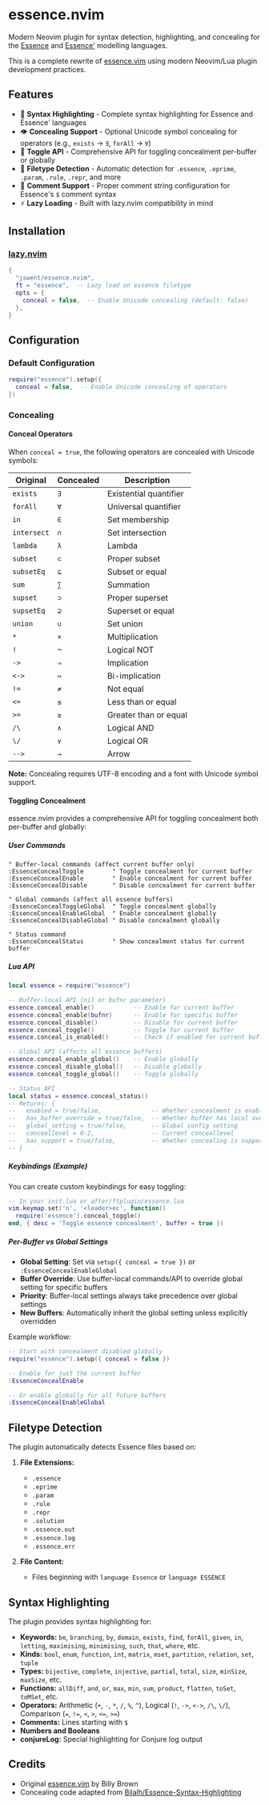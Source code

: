 # essence.nvim

Modern Neovim plugin for syntax detection, highlighting, and concealing for the [Essence](https://conjure.readthedocs.io/en/latest/essence.html) and [Essence'](http://savilerow.cs.st-andrews.ac.uk/index.html) modelling languages.

This is a complete rewrite of [essence.vim](https://github.com/Druid-of-Luhn/essence.vim) using modern Neovim/Lua plugin development practices.

## Features

- 🎨 **Syntax Highlighting** - Complete syntax highlighting for Essence and Essence' languages
- 👁️ **Concealing Support** - Optional Unicode symbol concealing for operators (e.g., `exists` → `∃`, `forAll` → `∀`)
- 🔄 **Toggle API** - Comprehensive API for toggling concealment per-buffer or globally
- 📝 **Filetype Detection** - Automatic detection for `.essence`, `.eprime`, `.param`, `.rule`, `.repr`, and more
- 💬 **Comment Support** - Proper comment string configuration for Essence's `$` comment syntax
- ⚡ **Lazy Loading** - Built with lazy.nvim compatibility in mind

## Installation

### [lazy.nvim](https://github.com/folke/lazy.nvim)

```lua
{
  "jswent/essence.nvim",
  ft = "essence",  -- Lazy load on essence filetype
  opts = {
    conceal = false,  -- Enable Unicode concealing (default: false)
  },
}
```

## Configuration

### Default Configuration

```lua
require("essence").setup({
  conceal = false,  -- Enable Unicode concealing of operators
})
```

### Concealing

#### Conceal Operators

When `conceal = true`, the following operators are concealed with Unicode symbols:

| Original    | Concealed | Description            |
| ----------- | --------- | ---------------------- |
| `exists`    | `∃`       | Existential quantifier |
| `forAll`    | `∀`       | Universal quantifier   |
| `in`        | `∈`       | Set membership         |
| `intersect` | `∩`       | Set intersection       |
| `lambda`    | `λ`       | Lambda                 |
| `subset`    | `⊂`       | Proper subset          |
| `subsetEq`  | `⊆`       | Subset or equal        |
| `sum`       | `∑`       | Summation              |
| `supset`    | `⊃`       | Proper superset        |
| `supsetEq`  | `⊇`       | Superset or equal      |
| `union`     | `∪`       | Set union              |
| `*`         | `×`       | Multiplication         |
| `!`         | `¬`       | Logical NOT            |
| `->`        | `⇒`       | Implication            |
| `<->`       | `⇔`       | Bi-implication         |
| `!=`        | `≠`       | Not equal              |
| `<=`        | `≤`       | Less than or equal     |
| `>=`        | `≥`       | Greater than or equal  |
| `/\`        | `∧`       | Logical AND            |
| `\/`        | `∨`       | Logical OR             |
| `-->`       | `→`       | Arrow                  |

**Note:** Concealing requires UTF-8 encoding and a font with Unicode symbol support.

#### Toggling Concealment

essence.nvim provides a comprehensive API for toggling concealment both per-buffer and globally:

##### User Commands

```vim
" Buffer-local commands (affect current buffer only)
:EssenceConcealToggle        " Toggle concealment for current buffer
:EssenceConcealEnable        " Enable concealment for current buffer
:EssenceConcealDisable       " Disable concealment for current buffer

" Global commands (affect all essence buffers)
:EssenceConcealToggleGlobal  " Toggle concealment globally
:EssenceConcealEnableGlobal  " Enable concealment globally
:EssenceConcealDisableGlobal " Disable concealment globally

" Status command
:EssenceConcealStatus        " Show concealment status for current buffer
```

##### Lua API

```lua
local essence = require("essence")

-- Buffer-local API (nil or bufnr parameter)
essence.conceal_enable()           -- Enable for current buffer
essence.conceal_enable(bufnr)      -- Enable for specific buffer
essence.conceal_disable()          -- Disable for current buffer
essence.conceal_toggle()           -- Toggle for current buffer
essence.conceal_is_enabled()       -- Check if enabled for current buffer

-- Global API (affects all essence buffers)
essence.conceal_enable_global()    -- Enable globally
essence.conceal_disable_global()   -- Disable globally
essence.conceal_toggle_global()    -- Toggle globally

-- Status API
local status = essence.conceal_status()
-- Returns: {
--   enabled = true/false,              -- Whether concealment is enabled
--   has_buffer_override = true/false,  -- Whether buffer has local override
--   global_setting = true/false,       -- Global config setting
--   conceallevel = 0-2,                -- Current conceallevel
--   has_support = true/false,          -- Whether concealing is supported
-- }
```

##### Keybindings (Example)

You can create custom keybindings for easy toggling:

```lua
-- In your init.lua or after/ftplugin/essence.lua
vim.keymap.set('n', '<leader>ec', function()
  require('essence').conceal_toggle()
end, { desc = 'Toggle essence concealment', buffer = true })
```

##### Per-Buffer vs Global Settings

- **Global Setting**: Set via `setup({ conceal = true })` or `:EssenceConcealEnableGlobal`
- **Buffer Override**: Use buffer-local commands/API to override global setting for specific buffers
- **Priority**: Buffer-local settings always take precedence over global settings
- **New Buffers**: Automatically inherit the global setting unless explicitly overridden

Example workflow:

```lua
-- Start with concealment disabled globally
require("essence").setup({ conceal = false })

-- Enable for just the current buffer
:EssenceConcealEnable

-- Or enable globally for all future buffers
:EssenceConcealEnableGlobal
```

## Filetype Detection

The plugin automatically detects Essence files based on:

1. **File Extensions:**
   - `.essence`
   - `.eprime`
   - `.param`
   - `.rule`
   - `.repr`
   - `.solution`
   - `.essence.out`
   - `.essence.log`
   - `.essence.err`

2. **File Content:**
   - Files beginning with `language Essence` or `language ESSENCE`

## Syntax Highlighting

The plugin provides syntax highlighting for:

- **Keywords:** `be`, `branching`, `by`, `domain`, `exists`, `find`, `forAll`, `given`, `in`, `letting`, `maximising`, `minimising`, `such`, `that`, `where`, etc.
- **Kinds:** `bool`, `enum`, `function`, `int`, `matrix`, `mset`, `partition`, `relation`, `set`, `tuple`
- **Types:** `bijective`, `complete`, `injective`, `partial`, `total`, `size`, `minSize`, `maxSize`, etc.
- **Functions:** `allDiff`, `and`, `or`, `max`, `min`, `sum`, `product`, `flatten`, `toSet`, `toMSet`, etc.
- **Operators:** Arithmetic (`+`, `-`, `*`, `/`, `%`, `^`), Logical (`!`, `->`, `<->`, `/\`, `\/`), Comparison (`=`, `!=`, `<`, `>`, `<=`, `>=`)
- **Comments:** Lines starting with `$`
- **Numbers and Booleans**
- **conjureLog:** Special highlighting for Conjure log output

## Credits

- Original [essence.vim](https://github.com/Druid-of-Luhn/essence.vim) by Billy Brown
- Concealing code adapted from [Bilalh/Essence-Syntax-Highlighting](https://github.com/Bilalh/Essence-Syntax-Highlighting)
